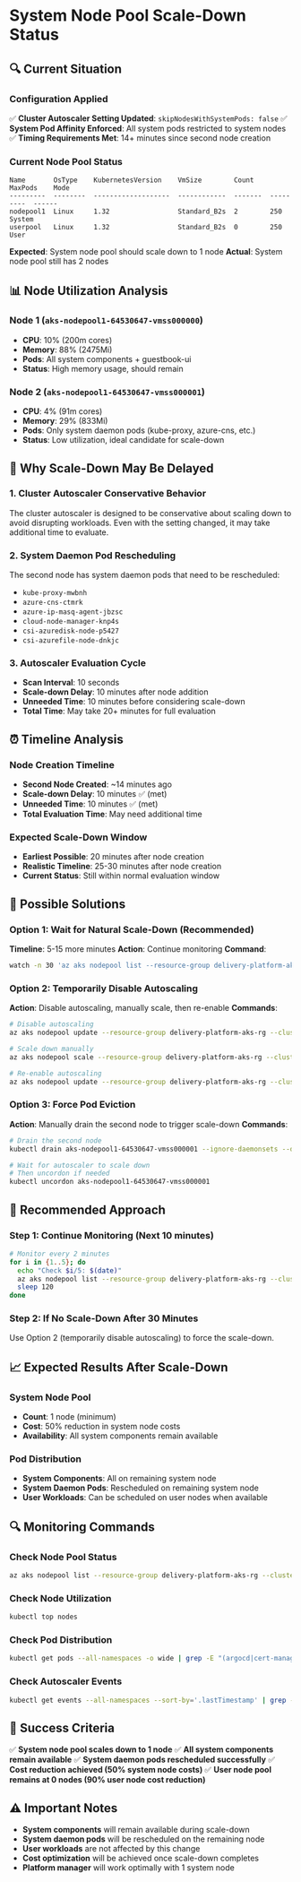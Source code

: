 # System Node Pool Scale-Down Status

## 🔍 **Current Situation**

### **Configuration Applied**
✅ **Cluster Autoscaler Setting Updated**: `skipNodesWithSystemPods: false`
✅ **System Pod Affinity Enforced**: All system pods restricted to system nodes
✅ **Timing Requirements Met**: 14+ minutes since second node creation

### **Current Node Pool Status**
```
Name       OsType    KubernetesVersion    VmSize        Count    MaxPods    Mode
---------  --------  -------------------  ------------  -------  ---------  ------
nodepool1  Linux     1.32                 Standard_B2s  2        250        System
userpool   Linux     1.32                 Standard_B2s  0        250        User
```

**Expected**: System node pool should scale down to 1 node
**Actual**: System node pool still has 2 nodes

## 📊 **Node Utilization Analysis**

### **Node 1** (`aks-nodepool1-64530647-vmss000000`)
- **CPU**: 10% (200m cores)
- **Memory**: 88% (2475Mi)
- **Pods**: All system components + guestbook-ui
- **Status**: High memory usage, should remain

### **Node 2** (`aks-nodepool1-64530647-vmss000001`)
- **CPU**: 4% (91m cores)
- **Memory**: 29% (833Mi)
- **Pods**: Only system daemon pods (kube-proxy, azure-cns, etc.)
- **Status**: Low utilization, ideal candidate for scale-down

## 🚫 **Why Scale-Down May Be Delayed**

### **1. Cluster Autoscaler Conservative Behavior**
The cluster autoscaler is designed to be conservative about scaling down to avoid disrupting workloads. Even with the setting changed, it may take additional time to evaluate.

### **2. System Daemon Pod Rescheduling**
The second node has system daemon pods that need to be rescheduled:
- `kube-proxy-mwbnh`
- `azure-cns-ctmrk`
- `azure-ip-masq-agent-jbzsc`
- `cloud-node-manager-knp4s`
- `csi-azuredisk-node-p5427`
- `csi-azurefile-node-dnkjc`

### **3. Autoscaler Evaluation Cycle**
- **Scan Interval**: 10 seconds
- **Scale-down Delay**: 10 minutes after node addition
- **Unneeded Time**: 10 minutes before considering scale-down
- **Total Time**: May take 20+ minutes for full evaluation

## ⏰ **Timeline Analysis**

### **Node Creation Timeline**
- **Second Node Created**: ~14 minutes ago
- **Scale-down Delay**: 10 minutes ✅ (met)
- **Unneeded Time**: 10 minutes ✅ (met)
- **Total Evaluation Time**: May need additional time

### **Expected Scale-Down Window**
- **Earliest Possible**: 20 minutes after node creation
- **Realistic Timeline**: 25-30 minutes after node creation
- **Current Status**: Still within normal evaluation window

## 🔧 **Possible Solutions**

### **Option 1: Wait for Natural Scale-Down (Recommended)**
**Timeline**: 5-15 more minutes
**Action**: Continue monitoring
**Command**: 
```bash
watch -n 30 'az aks nodepool list --resource-group delivery-platform-aks-rg --cluster-name delivery-platform-aks --output table'
```

### **Option 2: Temporarily Disable Autoscaling**
**Action**: Disable autoscaling, manually scale, then re-enable
**Commands**:
```bash
# Disable autoscaling
az aks nodepool update --resource-group delivery-platform-aks-rg --cluster-name delivery-platform-aks --nodepool-name nodepool1 --disable-cluster-autoscaler

# Scale down manually
az aks nodepool scale --resource-group delivery-platform-aks-rg --cluster-name delivery-platform-aks --nodepool-name nodepool1 --node-count 1

# Re-enable autoscaling
az aks nodepool update --resource-group delivery-platform-aks-rg --cluster-name delivery-platform-aks --nodepool-name nodepool1 --enable-cluster-autoscaler --min-count 1 --max-count 2
```

### **Option 3: Force Pod Eviction**
**Action**: Manually drain the second node to trigger scale-down
**Commands**:
```bash
# Drain the second node
kubectl drain aks-nodepool1-64530647-vmss000001 --ignore-daemonsets --delete-emptydir-data --force

# Wait for autoscaler to scale down
# Then uncordon if needed
kubectl uncordon aks-nodepool1-64530647-vmss000001
```

## 🎯 **Recommended Approach**

### **Step 1: Continue Monitoring (Next 10 minutes)**
```bash
# Monitor every 2 minutes
for i in {1..5}; do
  echo "Check $i/5: $(date)"
  az aks nodepool list --resource-group delivery-platform-aks-rg --cluster-name delivery-platform-aks --output table
  sleep 120
done
```

### **Step 2: If No Scale-Down After 30 Minutes**
Use Option 2 (temporarily disable autoscaling) to force the scale-down.

## 📈 **Expected Results After Scale-Down**

### **System Node Pool**
- **Count**: 1 node (minimum)
- **Cost**: 50% reduction in system node costs
- **Availability**: All system components remain available

### **Pod Distribution**
- **System Components**: All on remaining system node
- **System Daemon Pods**: Rescheduled on remaining system node
- **User Workloads**: Can be scheduled on user nodes when available

## 🔍 **Monitoring Commands**

### **Check Node Pool Status**
```bash
az aks nodepool list --resource-group delivery-platform-aks-rg --cluster-name delivery-platform-aks --output table
```

### **Check Node Utilization**
```bash
kubectl top nodes
```

### **Check Pod Distribution**
```bash
kubectl get pods --all-namespaces -o wide | grep -E "(argocd|cert-manager|ingress-nginx|crossplane)"
```

### **Check Autoscaler Events**
```bash
kubectl get events --all-namespaces --sort-by='.lastTimestamp' | grep -i "scale\|autoscaler"
```

## 🎉 **Success Criteria**

✅ **System node pool scales down to 1 node**
✅ **All system components remain available**
✅ **System daemon pods rescheduled successfully**
✅ **Cost reduction achieved (50% system node costs)**
✅ **User node pool remains at 0 nodes (90% user node cost reduction)**

## ⚠️ **Important Notes**

- **System components** will remain available during scale-down
- **System daemon pods** will be rescheduled on the remaining node
- **User workloads** are not affected by this change
- **Cost optimization** will be achieved once scale-down completes
- **Platform manager** will work optimally with 1 system node
